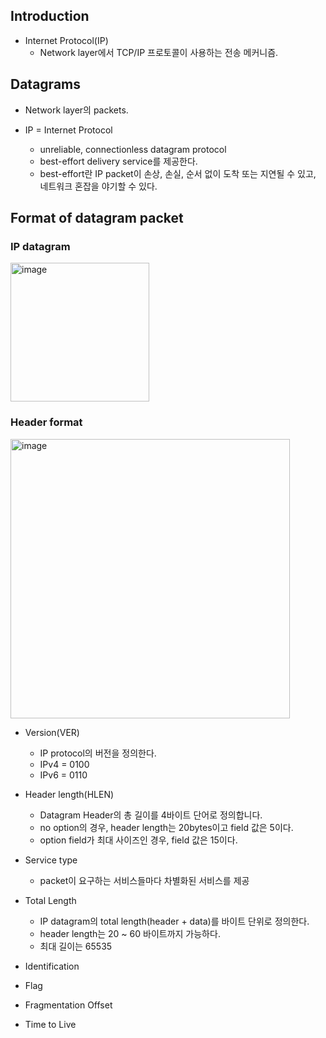 
## Introduction
- Internet Protocol(IP)
  - Network layer에서 TCP/IP 프로토콜이 사용하는 전송 메커니즘.
  
  
## Datagrams
- Network layer의 packets.

- IP = Internet Protocol
  - unreliable, connectionless datagram protocol
  - best-effort delivery service를 제공한다.
  - best-effort란 IP packet이 손상, 손실, 순서 없이 도착 또는 지연될 수 있고, 네트워크 혼잡을 야기할 수 있다.
  
## Format of datagram packet

### IP datagram
<img width="222" alt="image" src="https://user-images.githubusercontent.com/110087065/209644775-0b7c6659-ff34-4da6-952d-fbf4a68e6161.png">

### Header format
<img width="447" alt="image" src="https://user-images.githubusercontent.com/110087065/209644847-15843b34-6877-4d02-a8e1-b6d7d8802223.png">

- Version(VER)
  - IP protocol의 버전을 정의한다.
  - IPv4 = 0100
  - IPv6 = 0110
  
- Header length(HLEN)
  - Datagram Header의 총 길이를 4바이트 단어로 정의합니다.
  - no option의 경우, header length는 20bytes이고 field 값은 5이다.
  - option field가 최대 사이즈인 경우, field 값은 15이다.
  
- Service type
  - packet이 요구하는 서비스들마다 차별화된 서비스를 제공
  
- Total Length
  - IP datagram의 total length(header + data)를 바이트 단위로 정의한다.
  - header length는 20 ~ 60 바이트까지 가능하다.
  - 최대 길이는 65535
  
- Identification
- Flag
- Fragmentation Offset

- Time to Live
  
  
